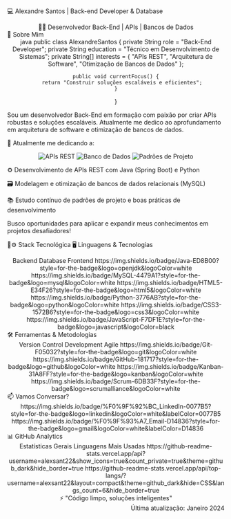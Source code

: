 💻 Alexandre Santos | Back-end Developer & Database
<div align="center">
👨‍💻 Desenvolvedor Back-End | APIs | Bancos de Dados
</div>
🚀 Sobre Mim
<div align="center">
java
public class AlexandreSantos {
    private String role = "Back-End Developer";
    private String education = "Técnico em Desenvolvimento de Sistemas";
    private String[] interests = {
        "APIs REST", 
        "Arquitetura de Software", 
        "Otimização de Bancos de Dados"
    };
    
    public void currentFocus() {
        return "Construir soluções escaláveis e eficientes";
    }
}
</div>
Sou um desenvolvedor Back-End em formação com paixão por criar APIs robustas e soluções escaláveis. Atualmente me dedico ao aprofundamento em arquitetura de software e otimização de bancos de dados.

🎯 Atualmente me dedicando a:
<p align="center"> <img src="https://img.shields.io/badge/⚙️-Desenvolvimento%20de%20APIs%20REST-blue?style=for-the-badge&logo=spring" alt="APIs REST"> <img src="https://img.shields.io/badge/🗃️-Modelagem%20de%20Banco%20de%20Dados-green?style=for-the-badge&logo=mysql" alt="Banco de Dados"> <img src="https://img.shields.io/badge/📚-Padrões%20de%20Projeto-purple?style=for-the-badge&logo=bookstack" alt="Padrões de Projeto"> </p>
⚙️ Desenvolvimento de APIs REST com Java (Spring Boot) e Python

🗃️ Modelagem e otimização de bancos de dados relacionais (MySQL)

📚 Estudo contínuo de padrões de projeto e boas práticas de desenvolvimento

Busco oportunidades para aplicar e expandir meus conhecimentos em projetos desafiadores!

👾⚙️ Stack Tecnológica
🖥️ Linguagens & Tecnologias
<div align="center">
Backend	Database	Frontend
https://img.shields.io/badge/Java-ED8B00?style=for-the-badge&logo=openjdk&logoColor=white	https://img.shields.io/badge/MySQL-4479A1?style=for-the-badge&logo=mysql&logoColor=white	https://img.shields.io/badge/HTML5-E34F26?style=for-the-badge&logo=html5&logoColor=white
https://img.shields.io/badge/Python-3776AB?style=for-the-badge&logo=python&logoColor=white		https://img.shields.io/badge/CSS3-1572B6?style=for-the-badge&logo=css3&logoColor=white
https://img.shields.io/badge/JavaScript-F7DF1E?style=for-the-badge&logo=javascript&logoColor=black		
</div>
🛠️ Ferramentas & Metodologias
<div align="center">
Version Control	Development	Agile
https://img.shields.io/badge/Git-F05032?style=for-the-badge&logo=git&logoColor=white	https://img.shields.io/badge/GitHub-181717?style=for-the-badge&logo=github&logoColor=white	https://img.shields.io/badge/Kanban-31A8FF?style=for-the-badge&logo=kanban&logoColor=white
https://img.shields.io/badge/Scrum-6DB33F?style=for-the-badge&logo=scrumalliance&logoColor=white
</div>
📫 Vamos Conversar?
<div align="center">
https://img.shields.io/badge/%F0%9F%92%BC_LinkedIn-0077B5?style=for-the-badge&logo=linkedin&logoColor=white&labelColor=0077B5
https://img.shields.io/badge/%F0%9F%93%A7_Email-D14836?style=for-the-badge&logo=gmail&logoColor=white&labelColor=D14836

</div>
📊 GitHub Analytics
<div align="center">
Estatísticas Gerais	Linguagens Mais Usadas
https://github-readme-stats.vercel.app/api?username=alexsant22&show_icons=true&count_private=true&theme=github_dark&hide_border=true	https://github-readme-stats.vercel.app/api/top-langs/?username=alexsant22&layout=compact&theme=github_dark&hide=CSS&langs_count=6&hide_border=true
</div>
<div align="center">
⚡ "Código limpo, soluções inteligentes"
</div>
<div align="right">
Última atualização: Janeiro 2024

</div><style> .markdown-body { font-family: 'Segoe UI', Tahoma, Geneva, Verdana, sans-serif; } .markdown-body h1, .markdown-body h2 { border-bottom: 1px solid #e1e4e8; padding-bottom: 0.3em; } .markdown-body table { border-collapse: collapse; width: 100%; } .markdown-body table td { padding: 10px; text-align: center; vertical-align: middle; } </style>
